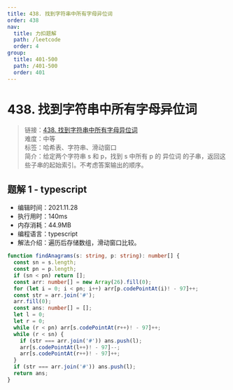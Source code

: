 ```yaml
---
title: 438. 找到字符串中所有字母异位词
order: 438
nav:
  title: 力扣题解
  path: /leetcode
  order: 4
group:
  title: 401-500
  path: /401-500
  order: 401
---
```


# 438. 找到字符串中所有字母异位词

> 链接：[438. 找到字符串中所有字母异位词](https://leetcode-cn.com/problems/find-all-anagrams-in-a-string/)  
> 难度：中等  
> 标签：哈希表、字符串、滑动窗口  
> 简介：给定两个字符串 s 和 p，找到 s 中所有 p 的 异位词 的子串，返回这些子串的起始索引。不考虑答案输出的顺序。

## 题解 1 - typescript

- 编辑时间：2021.11.28
- 执行用时：140ms
- 内存消耗：44.9MB
- 编程语言：typescript
- 解法介绍：遍历后存储数组，滑动窗口比较。

```typescript
function findAnagrams(s: string, p: string): number[] {
  const sn = s.length;
  const pn = p.length;
  if (sn < pn) return [];
  const arr: number[] = new Array(26).fill(0);
  for (let i = 0; i < pn; i++) arr[p.codePointAt(i)! - 97]++;
  const str = arr.join('#');
  arr.fill(0);
  const ans: number[] = [];
  let l = 0;
  let r = 0;
  while (r < pn) arr[s.codePointAt(r++)! - 97]++;
  while (r < sn) {
    if (str === arr.join('#')) ans.push(l);
    arr[s.codePointAt(l++)! - 97]--;
    arr[s.codePointAt(r++)! - 97]++;
  }
  if (str === arr.join('#')) ans.push(l);
  return ans;
}
```
